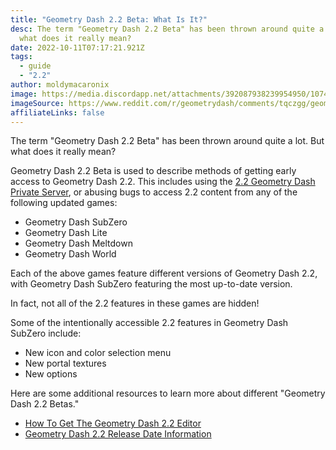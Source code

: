 ```yaml
---
title: "Geometry Dash 2.2 Beta: What Is It?"
desc: The term "Geometry Dash 2.2 Beta" has been thrown around quite a lot. But
  what does it really mean?
date: 2022-10-11T07:17:21.921Z
tags:
  - guide
  - "2.2"
author: moldymacaronix
image: https://media.discordapp.net/attachments/392087938239954950/1074130183583445062/94CC87DA-AB0E-4512-9324-54A19D818ED7.jpg?width=1209&height=675
imageSource: https://www.reddit.com/r/geometrydash/comments/tqczgg/geometry_dash_22/
affiliateLinks: false
---
```

The term "Geometry Dash 2.2 Beta" has been thrown around quite a lot. But what does it really mean?

Geometry Dash 2.2 Beta is used to describe methods of getting early access to Geometry Dash 2.2. This includes using the [2.2 Geometry Dash Private Server](/posts/geometry-dash-2-2-editor-unlocked-how-to-get-the-2-2-level-editor-2022/), or abusing bugs to access 2.2 content from any of the following updated games:

- Geometry Dash SubZero 
- Geometry Dash Lite
- Geometry Dash Meltdown
- Geometry Dash World

Each of the above games feature different versions of Geometry Dash 2.2, with Geometry Dash SubZero featuring the most up-to-date version.

In fact, not all of the 2.2 features in these games are hidden!

Some of the intentionally accessible 2.2 features in Geometry Dash SubZero include:

- New icon and color selection menu
- New portal textures
- New options

Here are some additional resources to learn more about different "Geometry Dash 2.2 Betas."

- [How To Get The Geometry Dash 2.2 Editor](/posts/geometry-dash-2-2-editor-unlocked-how-to-get-the-2-2-level-editor-2022/)
- [Geometry Dash 2.2 Release Date Information](/posts/geometry-dash-2-2-release-date/)